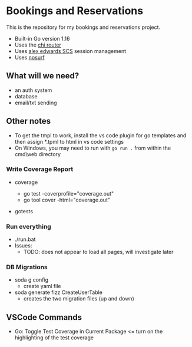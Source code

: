 # Bookings and Reservations

This is the repository for my bookings and reservations project.

- Built-in Go version 1.16
- Uses the [chi router](htttps://github.com/go-chi/chi/v5)
- Uses [alex edwards SCS](https://github.com/alexedwards/scs/v2) session management
- Uses [nosurf](github.com/justinas/nosurf)

## What will we need?
- an auth system
- database
- email/txt sending

## Other notes

- To get the tmpl to work, install the vs code plugin for go templates and then assign *.tpml to html in vs code settings
- On Windows, you may need to run with `go run .` from within the cmd\web directory



### Write Coverage Report
- coverage
    - go test -coverprofile="coverage.out"
    - go tool cover -html="coverage.out"


- gotests 

### Run everything
- ./run.bat
- Issues:
    - TODO: does not appear to load all pages, will investigate later

### DB Migrations
- soda g config
    - create yaml file
- soda generate fizz CreateUserTable
    - creates the two migration files (up and down)

## VSCode Commands
- Go: Toggle Test Coverage in Current Package <= turn on the highlighting of the test coverage